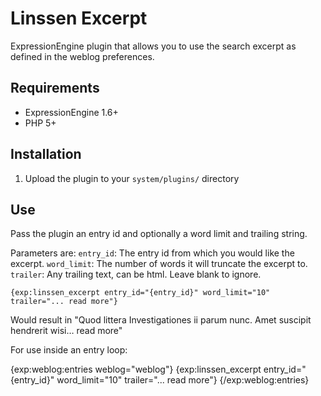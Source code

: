 Linssen Excerpt
======================================================================

ExpressionEngine plugin that allows you to use the search excerpt as defined in the weblog preferences.

Requirements
----------------------------------------------------------------------
- ExpressionEngine 1.6+
- PHP 5+

Installation
----------------------------------------------------------------------

1. Upload the plugin to your `system/plugins/` directory

Use
----------------------------------------------------------------------
Pass the plugin an entry id and optionally a word limit and trailing string.

Parameters are:
`entry_id`:   The entry id from which you would like the excerpt.
`word_limit`: The number of words it will truncate the excerpt to.
`trailer`:    Any trailing text, can be html. Leave blank to ignore.

`{exp:linssen_excerpt entry_id="{entry_id}" word_limit="10" trailer="... read more"}`

Would result in "Quod littera Investigationes ii parum nunc. Amet suscipit hendrerit wisi… read more"

For use inside an entry loop:

{exp:weblog:entries weblog="weblog"}
  {exp:linssen_excerpt entry_id="{entry_id}" word_limit="10" trailer="... read more"}
{/exp:weblog:entries}